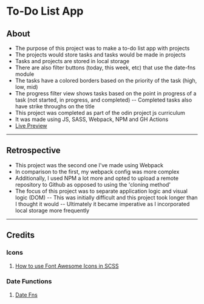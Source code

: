 # To-Do List App
## About
- The purpose of this project was to make a to-do list app with projects
- The projects would store tasks and tasks would be made in projects
- Tasks and projects are stored in local storage
- There are also filter buttons (today, this week, etc) that use the date-fns module
- The tasks have a colored borders based on the priority of the task (high, low, mid)
- The progress filter view shows tasks based on the point in progress of a task (not started, in progress, and completed)
-- Completed tasks also have strike throughs on the title
- This project was completed as part of the odin project js curriculum
- It was made using JS, SASS, Webpack, NPM and GH Actions
- [Live Preview](https://tobiaoy.github.io/to-do-app/)
---
## Retrospective
-  This project was the second one I've made using Webpack
- In comparison to the first, my webpack config was more complex
- Additionally, I used NPM a lot more and opted to upload a remote repository to Github as opposed to using the 'cloning method'
- The focus of this project was to separate application logic and visual logic (DOM)
-- This was initially difficult and this project took longer than I thought it would 
-- Ultimately it became imperative as I incorporated local storage more frequently
---
## Credits
### Icons
1. <a href="https://fontawesome.com/docs/web/use-with/scss" title="font_awesome_icons_in_scss">How to use Font Awesome Icons in SCSS</a>
### Date Functions
1. <a href="https://date-fns.org/v2.29.3/docs/format" title="date_fns">Date Fns</a> 
